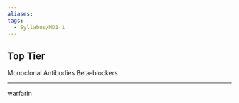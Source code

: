 ```yaml
---
aliases: 
tags:
  - Syllabus/MD1-1
---
```

## Top Tier
Monoclonal Antibodies
Beta-blockers

---
warfarin



